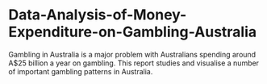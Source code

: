 # Data-Analysis-of-Money-Expenditure-on-Gambling-Australia
Gambling in Australia is a major problem with Australians spending around A$25 billion a year on gambling. This report studies and visualise a number of important gambling patterns in Australia.
